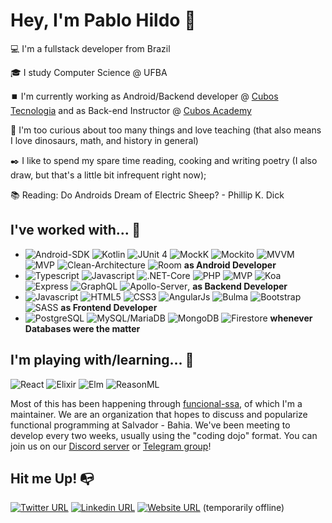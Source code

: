 # Hey, I'm Pablo Hildo 🦖

 💻 I'm a fullstack developer from Brazil

🎓 I study Computer Science @ UFBA

⏹️ I'm currently working as Android/Backend developer @ [Cubos Tecnologia](https://cubos.io) and as Back-end Instructor @ [Cubos Academy](https://cubos.academy)

🔎 I'm too curious about too many things and love teaching (that also means I love dinosaurs, math, and history in general)

✒️ I like to spend my spare time reading, cooking and writing poetry (I also draw, but that's a little bit infrequent right now);

📚 Reading: Do Androids Dream of Electric Sheep? - Phillip K. Dick

## I've worked with... 🔧

- ![Android-SDK](https://img.shields.io/static/v1?label=&message=Android-SDK&color=brightgreen) ![Kotlin](https://img.shields.io/static/v1?label=&message=Kotlin&color=blue) ![JUnit 4](https://img.shields.io/static/v1?label=&message=JUnit-4&color=lightgrey) ![MockK](https://img.shields.io/static/v1?label=&message=MockK&color=blueviolet) ![Mockito](https://img.shields.io/static/v1?label=&message=Mockito&color=yellowgreen) ![MVVM](https://img.shields.io/static/v1?label=&message=MVVM&color=9cf) ![MVP](https://img.shields.io/static/v1?label=&message=MVP&color=red) ![Clean-Architecture](https://img.shields.io/static/v1?label=&message=Clean-Architecture&color=ff69b4) ![Room](https://img.shields.io/static/v1?label=&message=Room&color=green) **as Android Developer**
- ![Typescript](https://img.shields.io/static/v1?label=&message=Typescript&color=blue) ![Javascript](https://img.shields.io/static/v1?label=&message=Javascript&color=yellowgreen) ![.NET-Core](https://img.shields.io/static/v1?label=&message=.NET-Core&color=brightgreen) ![PHP](https://img.shields.io/static/v1?label=&message=PHP&color=9cf) ![MVP](https://img.shields.io/static/v1?label=&message=Laravel&color=red) ![Koa](https://img.shields.io/static/v1?label=&message=JUnit-4&color=Koa) ![Express](https://img.shields.io/static/v1?label=&message=Express&color=green) ![GraphQL](https://img.shields.io/static/v1?label=&message=GraphQL&color=blueviolet) ![Apollo-Server](https://img.shields.io/static/v1?label=&message=Apollo-Server&color=ff69b4), **as Backend Developer**
- ![Javascript](https://img.shields.io/static/v1?label=&message=Javascript&color=yellowgreen) ![HTML5](https://img.shields.io/static/v1?label=&message=HTML5&color=red) ![CSS3](https://img.shields.io/static/v1?label=&message=CSS3&color=blue) ![AngularJs](https://img.shields.io/static/v1?label=&message=JUnit-4&color=AngularJs) ![Bulma](https://img.shields.io/static/v1?label=&message=AngularJs&color=9cf) ![Bootstrap](https://img.shields.io/static/v1?label=&message=Bootstrap&color=green) ![SASS](https://img.shields.io/static/v1?label=&message=SASS&color=ff69b4) **as Frontend Developer**
- ![PostgreSQL](https://img.shields.io/static/v1?label=&message=PostgreSQL&color=blue) ![MySQL/MariaDB](https://img.shields.io/static/v1?label=&message=MySQL/MariaDB&color=9cf) ![MongoDB](https://img.shields.io/static/v1?label=&message=MongoDB&color=ff69b4)
 ![Firestore](https://img.shields.io/static/v1?label=&message=Firestore&color=brightgreen)   **whenever Databases were the matter**

## I'm playing with/learning... 🧩
![React](https://img.shields.io/static/v1?label=&message=React&color=blue) ![Elixir](https://img.shields.io/static/v1?label=&message=Elixir&color=blueviolet) ![Elm](https://img.shields.io/static/v1?label=&message=Elm&color=9cf) ![ReasonML](https://img.shields.io/static/v1?label=&message=ReasonML&color=lightgrey)

Most of this has been happening through [funcional-ssa](https://github.com/funcional-ssa/), of which I'm a maintainer. We are an organization that hopes to discuss and popularize functional programming at Salvador - Bahia. We've been meeting to develop every two weeks, usually using the "coding dojo" format. You can join us on our [Discord server](https://discord.gg/VuQKCZ) or [Telegram group](https://t.me/joinchat/CdUFVRT_8ZNnV3Bu8IHrvQ)!

## Hit me Up! 📭
[![Twitter URL](https://img.shields.io/twitter/url?color=%231DA1F2&label=follow&logo=twitter&logoColor=%231DA1F2&style=flat-square&url=https%3A%2F%2Fwww.twitter.com%2Fuser%pablohildo)](https://twitter.com/pablohildo)
[![Linkedin URL](https://img.shields.io/twitter/url?color=%230072b1&label=connect&logo=linkedin&logoColor=%230072b1&style=flat-square&url=https%3A%2F%2Fwww.linkedin.com%2Fin%2Fpablohildo%2F)](https://www.linkedin.com/in/pablohildo/)
[![Website URL](https://img.shields.io/badge/my-website-green?logo=firefox&style=flat-square)](https://pablohildo.com) (temporarily offline)

<!--
**pablohildo/pablohildo** is a ✨ _special_ ✨ repository because its `README.md` (this file) appears on your GitHub profile.

Here are some ideas to get you started:

- 🔭 I’m currently working on ...
- 🌱 I’m currently learning ...
- 👯 I’m looking to collaborate on ...
- 🤔 I’m looking for help with ...
- 💬 Ask me about ...
- 📫 How to reach me: ...
- 😄 Pronouns: ...
- ⚡ Fun fact: ...
-->
